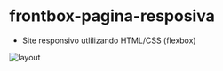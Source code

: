 # frontbox-pagina-resposiva

* Site responsivo utlilizando HTML/CSS (flexbox)



![layout](https://user-images.githubusercontent.com/111160331/232179099-9e5f7dc8-4f09-4ed3-a265-760b5d988093.png)


